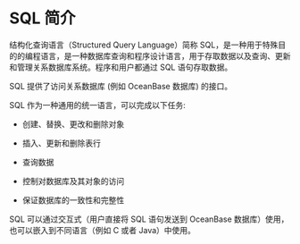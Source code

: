 # SQL 简介 

结构化查询语言（Structured Query Language）简称 SQL，是一种用于特殊目的的编程语言，是一种数据库查询和程序设计语言，用于存取数据以及查询、更新和管理关系数据库系统。程序和用户都通过 SQL 语句存取数据。

SQL 提供了访问关系数据库 (例如 OceanBase 数据库) 的接口。 

SQL 作为一种通用的统一语言，可以完成以下任务:

* 创建、替换、更改和删除对象

* 插入、更新和删除表行

* 查询数据

* 控制对数据库及其对象的访问

* 保证数据库的一致性和完整性

SQL 可以通过交互式（用户直接将 SQL 语句发送到 OceanBase 数据库）使用，也可以嵌入到不同语言（例如 C 或者 Java）中使用。
